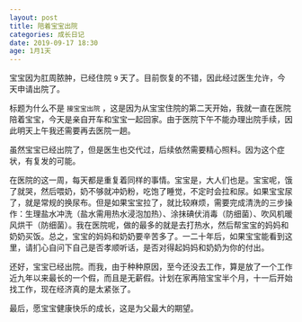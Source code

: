 ```yaml
---
layout: post
title: 陪着宝宝出院
categories: 成长日记
date: 2019-09-17 18:30
age: 1月1天
---
```


宝宝因为肛周脓肿，已经住院 `9` 天了。目前恢复的不错，因此经过医生允许，今天申请出院了。

<!--more-->

标题为什么不是 `接宝宝出院` ，这是因为从宝宝住院的第二天开始，我就一直在医院陪着宝宝，今天是亲自开车和宝宝一起回家。由于医院下午不能办理出院手续，因此明天上午我还需要再去医院一趟。

虽然宝宝已经出院了，但是医生也交代过，后续依然需要精心照料。因为这个症状，有复发的可能。

在医院的这一周，每天都是重复着同样的事情。宝宝是，大人们也是。宝宝呢，饿了就哭，然后喂奶，奶不够就冲奶粉，吃饱了睡觉，不定时会拉和尿。如果宝宝尿了，就是常规的换尿布。但是如果宝宝拉了，就比较麻烦，需要完成清洗的三步操作：生理盐水冲洗（盐水需用热水浸泡加热）、涂抹碘伏消毒（防细菌）、吹风机暖风烘干（防细菌）。我在医院呢，做的最多的就是去打热水，然后帮宝宝的妈妈和奶奶买饭。总之，宝宝的妈妈和奶奶要辛苦多了。一二十年后，如果宝宝能看到这里，请扪心自问下自己是否孝顺听话，是否对得起妈妈和奶奶为你的付出。

还好，宝宝已经出院。而我，由于种种原因，至今还没去工作，算是放了一个工作近九年以来最长的一个假，而且是无薪假。计划在家再陪宝宝半个月，十一后开始找工作，现在经济真的是太紧张了。

最后，愿宝宝健康快乐的成长，这是为父最大的期望。
